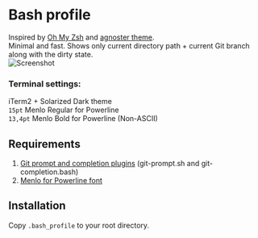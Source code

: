 # Bash profile
Inspired by [Oh My Zsh](https://github.com/robbyrussell/oh-my-zsh) and [agnoster theme](https://github.com/robbyrussell/oh-my-zsh/wiki/Themes#agnoster). <br/>
Minimal and fast. Shows only current directory path + current Git branch along with the dirty state. <br/>
![Screenshot](https://cloud.githubusercontent.com/assets/5172360/17292476/fd130300-57f2-11e6-8eee-b4690c93c0ae.png)<br/>
### Terminal settings:<br/>
iTerm2 + Solarized Dark theme<br/>
`15pt` Menlo Regular for Powerline<br/>
`13,4pt` Menlo Bold for Powerline (Non-ASCII)

## Requirements
1. [Git prompt and completion plugins](https://github.com/git/git/tree/master/contrib/completion) (git-prompt.sh and git-completion.bash)
2. [Menlo for Powerline font](https://github.com/abertsch/Menlo-for-Powerline)

## Installation
Copy `.bash_profile` to your root directory.
